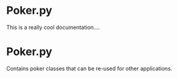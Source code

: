 # Poker.py

This is a really cool documentation....

# Poker.py

Contains poker classes that can be 
re-used for other applications.